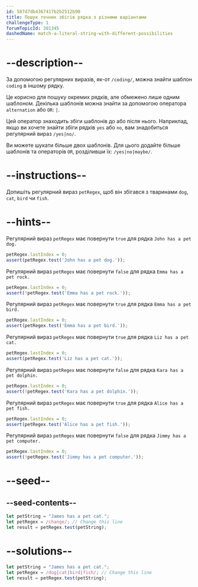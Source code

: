 ```yaml
---
id: 587d7db4367417b2b2512b90
title: Пошук точних збігів рядка з різними варіантами
challengeType: 1
forumTopicId: 301345
dashedName: match-a-literal-string-with-different-possibilities
---
```


# --description--

За допомогою регулярних виразів, як-от `/coding/`, можна знайти шаблон `coding` в іншому рядку.

Це корисно для пошуку окремих рядків, але обмежено лише одним шаблоном. Декілька шаблонів можна знайти за допомогою оператора `alternation` або `OR`: `|`.

Цей оператор знаходить збіги шаблонів до або після нього. Наприклад, якщо ви хочете знайти збіги рядків `yes` або `no`, вам знадобиться регулярний вираз `/yes|no/`.

Ви можете шукати більше двох шаблонів. Для цього додайте більше шаблонів та операторів `OR`, розділивши їх: `/yes|no|maybe/`.

# --instructions--

Допишіть регулярний вираз `petRegex`, щоб він збігався з тваринами `dog`, `cat`, `bird` чи `fish`.

# --hints--

Регулярний вираз `petRegex` має повернути `true` для рядка `John has a pet dog.`

```js
petRegex.lastIndex = 0;
assert(petRegex.test('John has a pet dog.'));
```

Регулярний вираз `petRegex` має повернути `false` для рядка `Emma has a pet rock.`

```js
petRegex.lastIndex = 0;
assert(!petRegex.test('Emma has a pet rock.'));
```

Регулярний вираз `petRegex` має повернути `true` для рядка `Emma has a pet bird.`

```js
petRegex.lastIndex = 0;
assert(petRegex.test('Emma has a pet bird.'));
```

Регулярний вираз `petRegex` має повернути `true` для рядка `Liz has a pet cat.`

```js
petRegex.lastIndex = 0;
assert(petRegex.test('Liz has a pet cat.'));
```

Регулярний вираз `petRegex` має повернути `false` для рядка `Kara has a pet dolphin.`

```js
petRegex.lastIndex = 0;
assert(!petRegex.test('Kara has a pet dolphin.'));
```

Регулярний вираз `petRegex` має повернути `true` для рядка `Alice has a pet fish.`

```js
petRegex.lastIndex = 0;
assert(petRegex.test('Alice has a pet fish.'));
```

Регулярний вираз `petRegex` має повернути `false` для рядка `Jimmy has a pet computer.`

```js
petRegex.lastIndex = 0;
assert(!petRegex.test('Jimmy has a pet computer.'));
```

# --seed--

## --seed-contents--

```js
let petString = "James has a pet cat.";
let petRegex = /change/; // Change this line
let result = petRegex.test(petString);
```

# --solutions--

```js
let petString = "James has a pet cat.";
let petRegex = /dog|cat|bird|fish/; // Change this line
let result = petRegex.test(petString);
```

